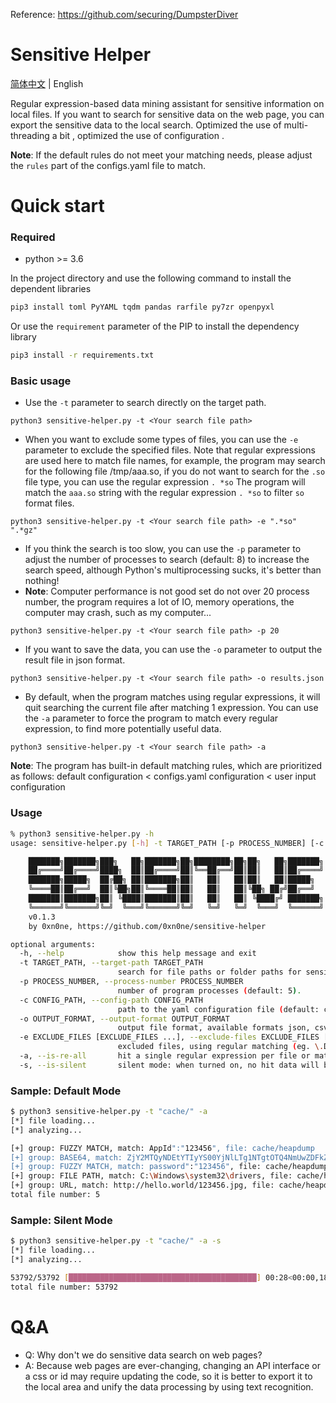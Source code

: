 Reference: <https://github.com/securing/DumpsterDiver>

# Sensitive Helper

[简体中文](./README.md) | English

Regular expression-based data mining assistant for sensitive information on local files. If you want to search for sensitive data on the web page, you can export the sensitive data to the local search. Optimized the use of multi-threading a bit , optimized the use of configuration .

**Note**: If the default rules do not meet your matching needs, please adjust the `rules` part of the configs.yaml file to match.

# Quick start

### Required

+ python >= 3.6

In the project directory and use the following command to install the dependent libraries

```bash
pip3 install toml PyYAML tqdm pandas rarfile py7zr openpyxl
```

Or use the `requirement` parameter of the PIP to install the dependency library

```bash
pip3 install -r requirements.txt
```

### Basic usage

+ Use the `-t` parameter to search directly on the target path.

```python3 sensitive-helper.py -t <Your search file path>```

+ When you want to exclude some types of files, you can use the `-e` parameter to exclude the specified files. Note that regular expressions are used here to match file names, for example, the program may search for the following file /tmp/aaa.so, if you do not want to search for the `.so` file type, you can use the regular expression `. *so` The program will match the `aaa.so` string with the regular expression `. *so` to filter `so` format files.

```python3 sensitive-helper.py -t <Your search file path> -e ".*so" ".*gz"```

+ If you think the search is too slow, you can use the `-p` parameter to adjust the number of processes to search (default: 8) to increase the search speed, although Python's multiprocessing sucks, it's better than nothing!
+ **Note**: Computer performance is not good set do not over 20 process number, the program requires a lot of IO, memory operations, the computer may crash, such as my computer...

```python3 sensitive-helper.py -t <Your search file path> -p 20```

+ If you want to save the data, you can use the `-o` parameter to output the result file in json format.

```python3 sensitive-helper.py -t <Your search file path> -o results.json```

+ By default, when the program matches using regular expressions, it will quit searching the current file after matching 1 expression. You can use the `-a` parameter to force the program to match every regular expression, to find more potentially useful data.

```python3 sensitive-helper.py -t <Your search file path> -a```

**Note**: The program has built-in default matching rules, which are prioritized as follows: default configuration < configs.yaml configuration < user input configuration

### Usage

```bash
% python3 sensitive-helper.py -h                                                    
usage: sensitive-helper.py [-h] -t TARGET_PATH [-p PROCESS_NUMBER] [-c CONFIG] [-o OUTPUT] [-e EXCLUDE_FILES [EXCLUDE_FILES ...]] [-a]

    ███████╗███████╗███╗   ██╗███████╗██╗████████╗██╗██╗   ██╗███████╗
    ██╔════╝██╔════╝████╗  ██║██╔════╝██║╚══██╔══╝██║██║   ██║██╔════╝
    ███████╗█████╗  ██╔██╗ ██║███████╗██║   ██║   ██║██║   ██║█████╗  
    ╚════██║██╔══╝  ██║╚██╗██║╚════██║██║   ██║   ██║╚██╗ ██╔╝██╔══╝  
    ███████║███████╗██║ ╚████║███████║██║   ██║   ██║ ╚████╔╝ ███████╗
    ╚══════╝╚══════╝╚═╝  ╚═══╝╚══════╝╚═╝   ╚═╝   ╚═╝  ╚═══╝  ╚══════╝
    v0.1.3
    by 0xn0ne, https://github.com/0xn0ne/sensitive-helper

optional arguments:
  -h, --help            show this help message and exit
  -t TARGET_PATH, --target-path TARGET_PATH
                        search for file paths or folder paths for sensitive cache (eg. ~/download/folder).
  -p PROCESS_NUMBER, --process-number PROCESS_NUMBER
                        number of program processes (default: 5).
  -c CONFIG_PATH, --config-path CONFIG_PATH
                        path to the yaml configuration file (default: configs.yaml).
  -o OUTPUT_FORMAT, --output-format OUTPUT_FORMAT
                        output file format, available formats json, csv (default: csv).
  -e EXCLUDE_FILES [EXCLUDE_FILES ...], --exclude-files EXCLUDE_FILES [EXCLUDE_FILES ...]
                        excluded files, using regular matching (eg. \.DS_Store .*bin .*doc).
  -a, --is-re-all       hit a single regular expression per file or match all regular expressions to exit the match loop.
  -s, --is-silent       silent mode: when turned on, no hit data will be output on the console. use a progress bar instead.
```

### Sample: Default Mode

```bash
$ python3 sensitive-helper.py -t "cache/" -a
[*] file loading...
[*] analyzing...

[+] group: FUZZY MATCH, match: AppId":"123456", file: cache/heapdump
[+] group: BASE64, match: ZjY2MTQyNDEtYTIyYS00YjNlLTg1NTgtOTQ4NmUwZDFkZjM1, file: cache/heapdump
[+] group: FUZZY MATCH, match: password":"123456", file: cache/heapdump
[+] group: FILE PATH, match: C:\Windows\system32\drivers, file: cache/heapdump-BAK
[+] group: URL, match: http://hello.world/123456.jpg, file: cache/heapdump-BAK  
total file number: 5
```

### Sample: Silent Mode

```bash
$ python3 sensitive-helper.py -t "cache/" -a -s
[*] file loading...
[*] analyzing...

53792/53792 [██████████████████████████████████████████] 00:28<00:00,1856.73it/s
total file number: 53792
```

# Q&A

+ Q: Why don't we do sensitive data search on web pages?
+ A: Because web pages are ever-changing, changing an API interface or a css or id may require updating the code, so it is better to export it to the local area and unify the data processing by using text recognition.
